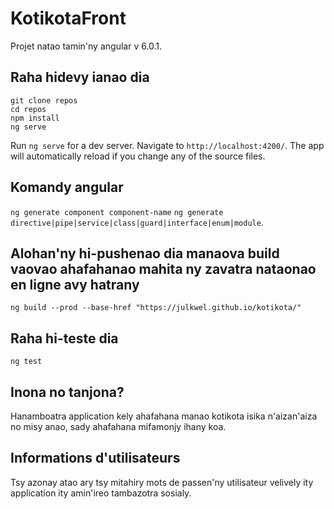 # KotikotaFront

Projet natao tamin'ny angular v 6.0.1.

## Raha hidevy ianao dia 
```
git clone repos
cd repos
npm install
ng serve

```

Run `ng serve` for a dev server. Navigate to `http://localhost:4200/`. The app will automatically reload if you change any of the source files.

## Komandy angular

`ng generate component component-name` 
`ng generate directive|pipe|service|class|guard|interface|enum|module`.

## Alohan'ny hi-pushenao dia manaova build vaovao ahafahanao mahita ny zavatra nataonao en ligne avy hatrany

`ng build --prod --base-href "https://julkwel.github.io/kotikota/" `

## Raha hi-teste dia 

`ng test`

## Inona no tanjona?

Hanamboatra application kely ahafahana manao kotikota isika n'aizan'aiza no misy anao, sady ahafahana mifamonjy ihany koa.

## Informations d'utilisateurs 

Tsy azonay atao ary tsy mitahiry mots de passen'ny utilisateur velively ity application ity amin'ireo tambazotra sosialy.
